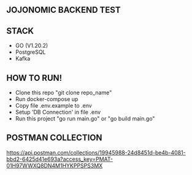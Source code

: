 ## JOJONOMIC BACKEND TEST

## STACK
- GO (V1.20.2)
- PostgreSQL
- Kafka

## HOW TO RUN!
- Clone this repo "git clone repo_name" 
- Run docker-compose up
- Copy file .env.example to .env
- Setup 'DB Connection' in file .env
- Run this project "go run main.go" or "go build main.go"

## POSTMAN COLLECTION
https://api.postman.com/collections/19945988-24d8451d-be4b-4081-bbd2-6425d41e693a?access_key=PMAT-01H97WWXQ8DN4M1HYKPPSPS3MX